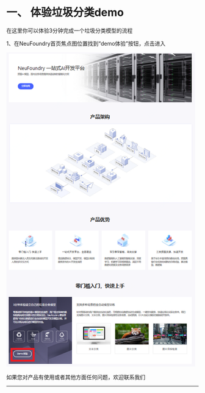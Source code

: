 # 一、	体验垃圾分类demo

在这里你可以体验3分钟完成一个垃圾分类模型的流程

1、在NeuFoundry首页焦点图位置找到“demo体验”按钮，点击进入

![](../../../../image/AI-and-Machine-Learning/NeuFoundry/8.1.3/8.1.3.1/1.png)



如果您对产品有使用或者其他方面任何问题，欢迎联系我们

---